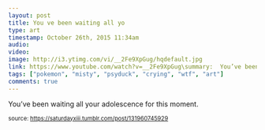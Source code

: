 ```yaml
---
layout: post
title: You ve been waiting all yo
type: art
timestamp: October 26th, 2015 11:34am
audio: 
video: 
image: http://i3.ytimg.com/vi/__2Fe9XpGug/hqdefault.jpg
link: https://www.youtube.com/watch?v=__2Fe9XpGug\summary:  You’ve been waiting all your adolescence for this moment.
tags: ["pokemon", "misty", "psyduck", "crying", "wtf", "art"]
comments: true
---
```

    
You’ve been waiting all your adolescence for this moment.
 
  
<small>source: https://saturdayxiii.tumblr.com/post/131960745929</small>